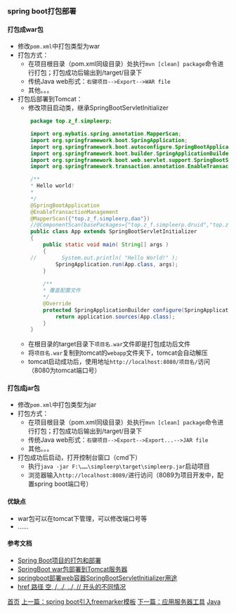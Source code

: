 ### spring boot打包部署

#### 打包成war包
* 修改`pom.xml`中打包类型为war
* 打包方式：
    * 在项目根目录（pom.xml同级目录）处执行`mvn [clean] package`命令进行打包；打包成功后输出到/target/目录下
    * 传统Java web形式：`右键项目-->Export-->WAR file`
    * 其他。。。
* 打包后部署到Tomcat：
    * 修改项目启动类，继承SpringBootServletInitializer
    ```java
        package top.z_f.simpleerp;

        import org.mybatis.spring.annotation.MapperScan;
        import org.springframework.boot.SpringApplication;
        import org.springframework.boot.autoconfigure.SpringBootApplication;
        import org.springframework.boot.builder.SpringApplicationBuilder;
        import org.springframework.boot.web.servlet.support.SpringBootServletInitializer;
        import org.springframework.transaction.annotation.EnableTransactionManagement;

        /**
        * Hello world!
        *
        */
        @SpringBootApplication
        @EnableTransactionManagement
        @MapperScan({"top.z_f.simpleerp.dao"})
        //@ComponentScan(basePackages={"top.z_f.simpleerp.druid","top.z_f.simpleerp.controller","top.z_f.simpleerp.service"})
        public class App extends SpringBootServletInitializer
        {
            public static void main( String[] args )
            {
        //        System.out.println( "Hello World!" );
                SpringApplication.run(App.class, args);
            }
            
            /**
            * 覆盖配置文件
            */
            @Override
            protected SpringApplicationBuilder configure(SpringApplicationBuilder application) {
                return application.sources(App.class);
            }
        }
    ```
    * 在根目录的target目录下`项目名.war`文件即是打包成功后文件
    * 将`项目名.war`复制到tomcat的`webapp`文件夹下，tomcat会自动解压
    * tomcat启动成功后，使用地址`http://localhost:8080/项目名/`访问（8080为tomcat端口号）

#### 打包成jar包
* 修改`pom.xml`中打包类型为jar
* 打包方式：
    * 在项目根目录（pom.xml同级目录）处执行`mvn [clean] package`命令进行打包；打包成功后输出到/target/目录下
    * 传统Java web形式：`右键项目-->Export-->Export...-->JAR file`
    * 其他。。。
* 打包成功后启动，打开控制台窗口（cmd下）
    * 执行`java -jar F:\……\simpleerp\target\simpleerp.jar`启动项目
    * 浏览器输入`http://localhost:8089/`进行访问（8089为项目开发中，配置spring boot端口号）

#### 优缺点
* war包可以在tomcat下管理，可以修改端口号等
* ……

#### 参考文档
* [Spring Boot项目的打包和部署](https://www.cnblogs.com/larryzeal/p/6253356.html)
* [SpringBoot war包部署到Tomcat服务器](https://www.cnblogs.com/gdpuzxs/p/7224959.html)
* [springboot部署web容器SpringBootServletInitializer用途](https://blog.csdn.net/luckyzsion/article/details/81135438)
* [href 路径 空, /, ./, ../, // 开头的不同情况](https://blog.csdn.net/weixin_42508745/article/details/82628353)


[首页](../../README.md) [上一篇：spring boot引入freemarker模板](201905008.md) [下一篇：应用服务器工具](201906002.md) [Java](java.md)
